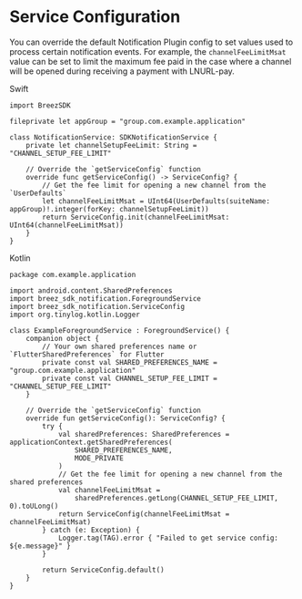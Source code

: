 # Service Configuration

You can override the default Notification Plugin config to set values used to process certain notification events. For example, the `channelFeeLimitMsat` value can be set to limit the maximum fee paid in the case where a channel will be opened during receiving a payment with LNURL-pay.

<custom-tabs category="lang">
<div slot="title">Swift</div>
<section>

```swift,ignore
import BreezSDK

fileprivate let appGroup = "group.com.example.application"

class NotificationService: SDKNotificationService {
    private let channelSetupFeeLimit: String = "CHANNEL_SETUP_FEE_LIMIT"

    // Override the `getServiceConfig` function 
    override func getServiceConfig() -> ServiceConfig? {
        // Get the fee limit for opening a new channel from the `UserDefaults`
        let channelFeeLimitMsat = UInt64(UserDefaults(suiteName: appGroup)!.integer(forKey: channelSetupFeeLimit))
        return ServiceConfig.init(channelFeeLimitMsat: UInt64(channelFeeLimitMsat))
    }
}
```

</section>
<div slot="title">Kotlin</div>
<section>

```kotlin,ignore
package com.example.application

import android.content.SharedPreferences
import breez_sdk_notification.ForegroundService
import breez_sdk_notification.ServiceConfig
import org.tinylog.kotlin.Logger

class ExampleForegroundService : ForegroundService() {
    companion object {
        // Your own shared preferences name or `FlutterSharedPreferences` for Flutter
        private const val SHARED_PREFERENCES_NAME = "group.com.example.application"
        private const val CHANNEL_SETUP_FEE_LIMIT = "CHANNEL_SETUP_FEE_LIMIT"
    }

    // Override the `getServiceConfig` function 
    override fun getServiceConfig(): ServiceConfig? {
        try {
            val sharedPreferences: SharedPreferences = applicationContext.getSharedPreferences(
                SHARED_PREFERENCES_NAME,
                MODE_PRIVATE
            )
            // Get the fee limit for opening a new channel from the shared preferences
            val channelFeeLimitMsat =
                sharedPreferences.getLong(CHANNEL_SETUP_FEE_LIMIT, 0).toULong()
            return ServiceConfig(channelFeeLimitMsat = channelFeeLimitMsat)
        } catch (e: Exception) {
            Logger.tag(TAG).error { "Failed to get service config: ${e.message}" }
        }

        return ServiceConfig.default()
    }
}

```

</section>
</custom-tabs>
